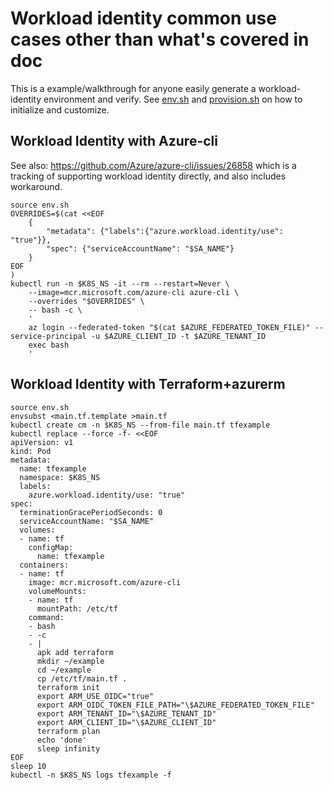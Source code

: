 # Workload identity common use cases other than what's covered in doc

This is a example/walkthrough for anyone easily generate a workload-identity
environment and verify. See [env.sh](./env.sh) and
[provision.sh](./provision.sh) on how to initialize and customize.

## Workload Identity with Azure-cli

See also: https://github.com/Azure/azure-cli/issues/26858 which is a tracking of
supporting workload identity directly, and also includes workaround.

```shell
source env.sh
OVERRIDES=$(cat <<EOF
    {
        "metadata": {"labels":{"azure.workload.identity/use": "true"}},
        "spec": {"serviceAccountName": "$SA_NAME"}
    }
EOF
)
kubectl run -n $K8S_NS -it --rm --restart=Never \
    --image=mcr.microsoft.com/azure-cli azure-cli \
    --overrides "$OVERRIDES" \
    -- bash -c \
    '
    az login --federated-token "$(cat $AZURE_FEDERATED_TOKEN_FILE)" --service-principal -u $AZURE_CLIENT_ID -t $AZURE_TENANT_ID
    exec bash
    '
```

## Workload Identity with Terraform+azurerm

```shell
source env.sh
envsubst <main.tf.template >main.tf
kubectl create cm -n $K8S_NS --from-file main.tf tfexample
kubectl replace --force -f- <<EOF
apiVersion: v1
kind: Pod
metadata:
  name: tfexample
  namespace: $K8S_NS
  labels:
    azure.workload.identity/use: "true"
spec:
  terminationGracePeriodSeconds: 0
  serviceAccountName: "$SA_NAME"
  volumes:
  - name: tf
    configMap:
      name: tfexample
  containers:
  - name: tf
    image: mcr.microsoft.com/azure-cli
    volumeMounts:
    - name: tf
      mountPath: /etc/tf
    command:
    - bash
    - -c
    - |
      apk add terraform
      mkdir ~/example
      cd ~/example
      cp /etc/tf/main.tf .
      terraform init
      export ARM_USE_OIDC="true"
      export ARM_OIDC_TOKEN_FILE_PATH="\$AZURE_FEDERATED_TOKEN_FILE"
      export ARM_TENANT_ID="\$AZURE_TENANT_ID"
      export ARM_CLIENT_ID="\$AZURE_CLIENT_ID"
      terraform plan
      echo 'done'
      sleep infinity
EOF
sleep 10
kubectl -n $K8S_NS logs tfexample -f 
```
